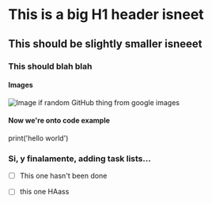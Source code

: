 # This is a big H1 header isneet
## This should be slightly smaller isneeet
### This should blah blah
#### Images

![Image if random GitHub thing from google images](https://github.githubassets.com/images/modules/site/about/octocats.webp)

#### Now we're onto code example

print('hello world')

### Si, y finalamente, adding task lists... 

- [ ] This one hasn't been done
- [ ] this one HAass

